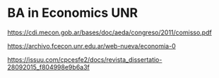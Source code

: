 # BA in Economics UNR

https://cdi.mecon.gob.ar/bases/doc/aeda/congreso/2011/comisso.pdf

https://archivo.fcecon.unr.edu.ar/web-nueva/economia-0

https://issuu.com/cpcesfe2/docs/revista_dissertatio-28092015_f804998e9b6a3f
